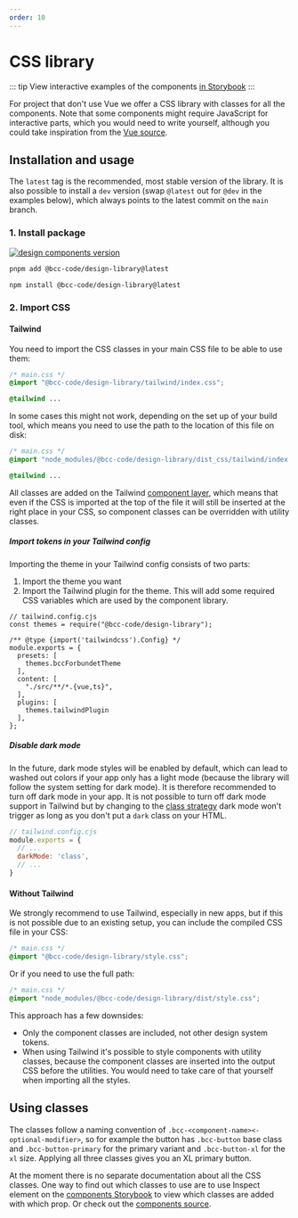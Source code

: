```yaml
---
order: 10
---
```

# CSS library
::: tip
View interactive examples of the components [in Storybook](https://vue-components-storybook.developer.bcc.no)
:::

For project that don't use Vue we offer a CSS library with classes for all the components. Note that some components might require JavaScript for interactive parts, which you would need to write yourself, although you could take inspiration from the [Vue source](https://github.com/bcc-code/bcc-design-library/tree/main/src/components).

## Installation and usage
The `latest` tag is the recommended, most stable version of the library. It is also possible to install a `dev` version (swap `@latest` out for `@dev` in the examples below), which always points to the latest commit on the `main` branch.

### 1. Install package
[![design components version](https://img.shields.io/npm/v/@bcc-code/design-library/latest?label=%40bcc-code%2Fdesign-library)](https://github.com/bcc-code/bcc-design-library/releases)

<CodeGroup>
  <CodeGroupItem title="PNPM" active>

```sh
pnpm add @bcc-code/design-library@latest
```
  </CodeGroupItem>

  <CodeGroupItem title="NPM">

```sh
npm install @bcc-code/design-library@latest
```

  </CodeGroupItem>
</CodeGroup>

### 2. Import CSS
#### Tailwind
You need to import the CSS classes in your main CSS file to be able to use them:

```css
/* main.css */
@import "@bcc-code/design-library/tailwind/index.css";

@tailwind ...
```

In some cases this might not work, depending on the set up of your build tool, which means you need to use the path to the location of this file on disk:

```css
/* main.css */
@import "node_modules/@bcc-code/design-library/dist_css/tailwind/index.css";

@tailwind ...
```

All classes are added on the Tailwind [component layer](https://tailwindcss.com/docs/adding-custom-styles#using-css-and-layer), which means that even if the CSS is imported at the top of the file it will still be inserted at the right place in your CSS, so component classes can be overridden with utility classes.

##### Import tokens in your Tailwind config
Importing the theme in your Tailwind config consists of two parts:

1. Import the theme you want
2. Import the Tailwind plugin for the theme. This will add some required CSS variables which are used by the component library.

```js{2,6-8,13}
// tailwind.config.cjs
const themes = require("@bcc-code/design-library");

/** @type {import('tailwindcss').Config} */
module.exports = {
  presets: [
    themes.bccForbundetTheme
  ],
  content: [
    "./src/**/*.{vue,ts}",
  ],
  plugins: [
    themes.tailwindPlugin
  ],
};
```

##### Disable dark mode
In the future, dark mode styles will be enabled by default, which can lead to washed out colors if your app only has a light mode (because the library will follow the system setting for dark mode). It is therefore recommended to turn off dark mode in your app. It is not possible to turn off dark mode support in Tailwind but by changing to the [class strategy](https://tailwindcss.com/docs/dark-mode#toggling-dark-mode-manually) dark mode won't trigger as long as you don't put a `dark` class on your HTML.

```js
// tailwind.config.cjs
module.exports = {
  // ...
  darkMode: 'class',
  // ...
}
```

#### Without Tailwind
We strongly recommend to use Tailwind, especially in new apps, but if this is not possible due to an existing setup, you can include the compiled CSS file in your CSS:

```css
/* main.css */
@import "@bcc-code/design-library/style.css";
```

Or if you need to use the full path:

```css
/* main.css */
@import "node_modules/@bcc-code/design-library/dist/style.css";
```

This approach has a few downsides:
  - Only the component classes are included, not other design system tokens.
  - When using Tailwind it's possible to style components with utility classes, because the component classes are inserted into the output CSS before the utilities. You would need to take care of that yourself when importing all the styles.

## Using classes
The classes follow a naming convention of `.bcc-<component-name><-optional-modifier>`, so for example the button has `.bcc-button` base class and `.bcc-button-primary` for the primary variant and `.bcc-button-xl` for the `xl` size. Applying all three classes gives you an XL primary button.

At the moment there is no separate documentation about all the CSS classes. One way to find out which classes to use are to use Inspect element on the [components Storybook](https://vue-components-storybook.developer.bcc.no/) to view which classes are added with which prop. Or check out the [components source](https://github.com/bcc-code/bcc-design-library/tree/main/src/components).
